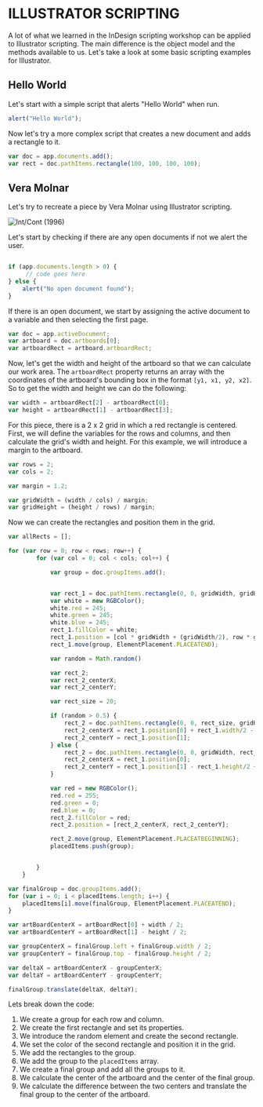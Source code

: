 # ILLUSTRATOR SCRIPTING

A lot of what we learned in the InDesign scripting workshop can be applied to Illustrator scripting. The main difference is the object model and the methods available to us. Let's take a look at some basic scripting examples for Illustrator.

## Hello World

Let's start with a simple script that alerts "Hello World" when run.

```javascript
alert("Hello World");

```

Now let's try a more complex script that creates a new document and adds a rectangle to it.

```javascript
var doc = app.documents.add();
var rect = doc.pathItems.rectangle(100, 100, 100, 100);
```

## Vera Molnar

Let's try to recreate a piece by Vera Molnar using Illustrator scripting.

![Int/Cont (1996)](https://i0.wp.com/dam.org/museum/wp-content/uploads/2020/08/Molnar-IntCont-4-scaled.jpg?resize=1024%2C1024&ssl=1)

Let's start by checking if there are any open documents if not we alert the user.

```javascript

if (app.documents.length > 0) {
     // code goes here
} else {
    alert("No open document found");
}

```

If there is an open document, we start by assigning the active document to a variable and then selecting the first page.

```javascript
var doc = app.activeDocument;
var artboard = doc.artboards[0];
var artboardRect = artboard.artboardRect;
```

Now, let's get the width and height of the artboard so that we can calculate our work area. The `artboardRect` property returns an array with the coordinates of the artboard's bounding box in the format `[y1, x1, y2, x2]`. So to get the width and height we can do the following:

```javascript
var width = artboardRect[2] - artboardRect[0];
var height = artboardRect[1] - artboardRect[3];
```

For this piece, there is a 2 x 2 grid in which a red rectangle is centered. First, we will define the variables for the rows and columns, and then calculate the grid's width and height. For this example, we will introduce a margin to the artboard.

```javascript
var rows = 2;
var cols = 2;

var margin = 1.2;

var gridWidth = (width / cols) / margin;
var gridHeight = (height / rows) / margin;
```

Now we can create the rectangles and position them in the grid.

```javascript
var allRects = [];

for (var row = 0; row < rows; row++) {
        for (var col = 0; col < cols; col++) {

            var group = doc.groupItems.add();


            var rect_1 = doc.pathItems.rectangle(0, 0, gridWidth, gridHeight);
            var white = new RGBColor();
            white.red = 245;
            white.green = 245;
            white.blue = 245;
            rect_1.fillColor = white;
            rect_1.position = [col * gridWidth + (gridWidth/2), row * gridHeight - (gridHeight/2)];
            rect_1.move(group, ElementPlacement.PLACEATEND);

            var random = Math.random()

            var rect_2;
            var rect_2_centerX;
            var rect_2_centerY;

            var rect_size = 20;

            if (random > 0.5) {
                rect_2 = doc.pathItems.rectangle(0, 0, rect_size, gridHeight);
                rect_2_centerX = rect_1.position[0] + rect_1.width/2 - rect_2.width/2;
                rect_2_centerY = rect_1.position[1];
            } else {
                rect_2 = doc.pathItems.rectangle(0, 0, gridWidth, rect_size);
                rect_2_centerX = rect_1.position[0];
                rect_2_centerY = rect_1.position[1] - rect_1.height/2 + rect_2.height/2;
            }

            var red = new RGBColor();
            red.red = 255;
            red.green = 0;
            red.blue = 0;
            rect_2.fillColor = red;
            rect_2.position = [rect_2_centerX, rect_2_centerY];

            rect_2.move(group, ElementPlacement.PLACEATBEGINNING);
            placedItems.push(group);


        }
    }

var finalGroup = doc.groupItems.add();
for (var i = 0; i < placedItems.length; i++) {
    placedItems[i].move(finalGroup, ElementPlacement.PLACEATEND);
}

var artBoardCenterX = artBoardRect[0] + width / 2;
var artBoardCenterY = artBoardRect[1] - height / 2;

var groupCenterX = finalGroup.left + finalGroup.width / 2;
var groupCenterY = finalGroup.top - finalGroup.height / 2;

var deltaX = artBoardCenterX - groupCenterX;
var deltaY = artBoardCenterY - groupCenterY;

finalGroup.translate(deltaX, deltaY);
```

Lets break down the code:

1. We create a group for each row and column.
2. We create the first rectangle and set its properties.
3. We introduce the random element and create the second rectangle.
4. We set the color of the second rectangle and position it in the grid.
5. We add the rectangles to the group.
6. We add the group to the `placedItems` array.
7. We create a final group and add all the groups to it.
8. We calculate the center of the artboard and the center of the final group.
9. We calculate the difference between the two centers and translate the final group to the center of the artboard.



